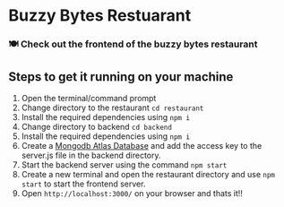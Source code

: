 # Buzzy Bytes Restuarant 
### 🍽️ Check out the frontend of the buzzy bytes restaurant
## Steps to get it running on your machine
1. Open the terminal/command prompt 
2. Change directory to the restaurant ```cd restaurant```
3. Install the required dependencies using ```npm i```
4. Change directory to backend ```cd backend ```
5. Install the required dependencies using ```npm i```
6. Create a [Mongodb Atlas Database](https://www.mongodb.com/atlas/database) and add the access key to the server.js file in the backend directory.
7. Start the backend server using the command ```npm start```
8. Create a new terminal and open the restaurant directory and use ```npm start``` to start the frontend server.
9. Open ```http://localhost:3000/``` on your browser and thats it!! 


